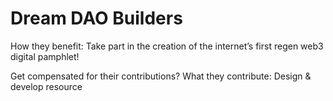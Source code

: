 # Dream DAO Builders

How they benefit: Take part in the creation of the internet’s first regen web3 digital pamphlet!

Get compensated for their contributions?
What they contribute: Design & develop resource